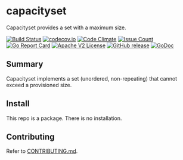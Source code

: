 # capacityset

Capacityset provides a set with a maximum size.

[![Build Status](https://travis-ci.com/xmidt-org/capacityset.svg?branch=master)](https://travis-ci.com/xmidt-org/capacityset)
[![codecov.io](http://codecov.io/github/xmidt-org/capacityset/coverage.svg?branch=master)](http://codecov.io/github/xmidt-org/capacityset?branch=master)
[![Code Climate](https://codeclimate.com/github/xmidt-org/capacityset/badges/gpa.svg)](https://codeclimate.com/github/xmidt-org/capacityset)
[![Issue Count](https://codeclimate.com/github/xmidt-org/capacityset/badges/issue_count.svg)](https://codeclimate.com/github/xmidt-org/capacityset)
[![Go Report Card](https://goreportcard.com/badge/github.com/xmidt-org/capacityset)](https://goreportcard.com/report/github.com/xmidt-org/capacityset)
[![Apache V2 License](http://img.shields.io/badge/license-Apache%20V2-blue.svg)](https://github.com/xmidt-org/capacityset/blob/master/LICENSE)
[![GitHub release](https://img.shields.io/github/release/xmidt-org/capacityset.svg)](CHANGELOG.md)
[![GoDoc](https://godoc.org/github.com/xmidt-org/capacityset?status.svg)](https://godoc.org/github.com/xmidt-org/capacityset)

## Summary

Capacityset implements a set (unordered, non-repeating) that cannot exceed a 
provisioned size.

## Install
This repo is a package.  There is no installation.

## Contributing
Refer to [CONTRIBUTING.md](CONTRIBUTING.md).